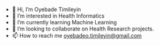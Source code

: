 - 👋 Hi, I’m Oyebade Timileyin
- 👀 I’m interested in Health Informatics 
- 🌱 I’m currently learning Machine Learning 
- 💞️ I’m looking to collaborate on Health Research projects.
- 📫 How to reach me oyebadeo.timileyin@gmail.com

<!---
OyeTimmy/OyeTimmy is a ✨ special ✨ repository because its `README.md` (this file) appears on your GitHub profile.
You can click the Preview link to take a look at your changes.
---> 
